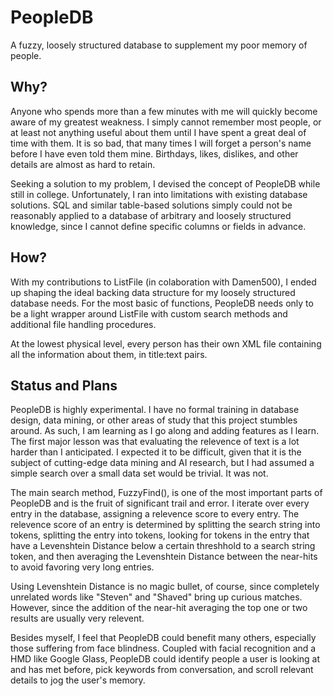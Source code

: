 # PeopleDB
A fuzzy, loosely structured database to supplement my poor memory of people.

## Why?

Anyone who spends more than a few minutes with me will quickly become aware of my greatest weakness. I simply cannot remember most people, or at least not anything useful about them until I have spent a great deal of time with them.
It is so bad, that many times I will forget a person's name before I have even told them mine. Birthdays, likes, dislikes, and other details are almost as hard to retain.

Seeking a solution to my problem, I devised the concept of PeopleDB while still in college. Unfortunately, I ran into limitations with existing database solutions. SQL and similar table-based solutions simply could not be reasonably applied to a database of arbitrary and loosely structured knowledge, since I cannot define specific columns or fields in advance. 

## How?

With my contributions to ListFile (in colaboration with Damen500), I ended up shaping the ideal backing data structure for my loosely structured database needs. For the most basic of functions, PeopleDB needs only to be a light wrapper around ListFile with custom search methods and additional file handling procedures.

At the lowest physical level, every person has their own XML file containing all the information about them, in title:text pairs.

## Status and Plans

PeopleDB is highly experimental. I have no formal training in database design, data mining, or other areas of study that this project stumbles around.
As such, I am learning as I go along and adding features as I learn. The first major lesson was that evaluating the relevence of text is a lot harder than I anticipated. I expected it to be difficult, given that it is the subject of cutting-edge data mining and AI research, but I had assumed a simple search over a small data set would be trivial. It was not.

The main search method, FuzzyFind(), is one of the most important parts of PeopleDB and is the fruit of significant trail and error. I iterate over every entry in the database, assigning a relevence score to every entry. The relevence score of an entry is determined by splitting the search string into tokens, splitting the entry into tokens, looking for tokens in the entry that have a Levenshtein Distance below a certain threshhold to a search string token, and then averaging the Levenshtein Distance between the near-hits to avoid favoring very long entries.

Using Levenshtein Distance is no magic bullet, of course, since completely unrelated words like "Steven" and "Shaved" bring up curious matches. However, since the addition of the near-hit averaging the top one or two results are usually very relevent.

Besides myself, I feel that PeopleDB could benefit many others, especially those suffering from face blindness. Coupled with facial recognition and a HMD like Google Glass, PeopleDB could identify people a user is looking at and has met before, pick keywords from conversation, and scroll relevant details to jog the user's memory.
